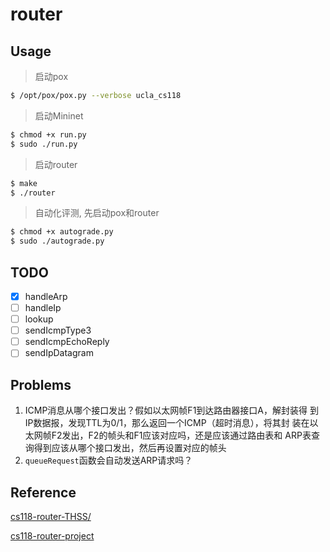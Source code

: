 # router

## Usage
> 启动pox
```bash
$ /opt/pox/pox.py --verbose ucla_cs118
```

> 启动Mininet
```bash
$ chmod +x run.py
$ sudo ./run.py
```

> 启动router
```bash
$ make
$ ./router
```

> 自动化评测, 先启动pox和router
```bash
$ chmod +x autograde.py
$ sudo ./autograde.py
```

## TODO
- [x] handleArp
- [ ] handleIp
- [ ] lookup
- [ ] sendIcmpType3
- [ ] sendIcmpEchoReply
- [ ] sendIpDatagram

## Problems
1. ICMP消息从哪个接口发出？假如以太网帧F1到达路由器接口A，解封装得
   到IP数据报，发现TTL为0/1，那么返回一个ICMP（超时消息），将其封
   装在以太网帧F2发出，F2的帧头和F1应该对应吗，还是应该通过路由表和
   ARP表查询得到应该从哪个接口发出，然后再设置对应的帧头
2. `queueRequest`函数会自动发送ARP请求吗？

## Reference
[cs118-router-THSS/](https://github.com/finall1008/cs118-router-THSS/)

[cs118-router-project](https://github.com/zbw970527/cs118-router-project)